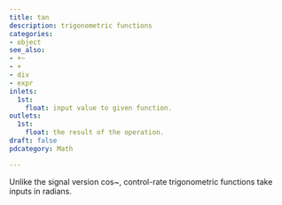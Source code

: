 ```yaml
---
title: tan
description: trigonometric functions
categories:
- object
see_also:
- +~
- +
- div
- expr
inlets:
  1st:
    float: input value to given function.
outlets:
  1st:
    float: the result of the operation.
draft: false
pdcategory: Math

---
```

Unlike the signal version cos~, control-rate trigonometric functions take inputs in radians.
